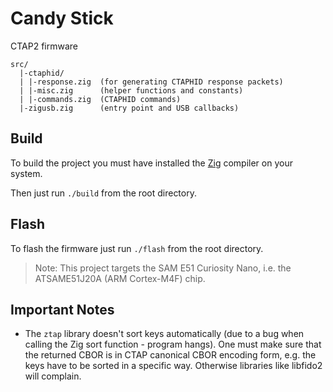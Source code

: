 # Candy Stick

CTAP2 firmware

```
src/
  |-ctaphid/
  | |-response.zig  (for generating CTAPHID response packets)
  | |-misc.zig      (helper functions and constants)
  | |-commands.zig  (CTAPHID commands)
  |-zigusb.zig      (entry point and USB callbacks)
```

## Build

To build the project you must have installed the [Zig](https://ziglang.org/) compiler on your system.

Then just run `./build` from the root directory.

## Flash

To flash the firmware just run `./flash` from the root directory.

> Note: This project targets the SAM E51 Curiosity Nano, i.e. the
> ATSAME51J20A (ARM Cortex-M4F) chip.

## Important Notes

* The `ztap` library doesn't sort keys automatically (due to a bug when calling the Zig sort function - program hangs). One must make sure that the returned CBOR is in CTAP canonical CBOR encoding form, e.g. the keys have to be sorted in a specific way. Otherwise libraries like libfido2 will complain.
